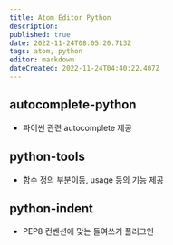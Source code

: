 ```yaml
---
title: Atom Editor Python
description: 
published: true
date: 2022-11-24T08:05:20.713Z
tags: atom, python
editor: markdown
dateCreated: 2022-11-24T04:40:22.407Z
---
```


## autocomplete-python
- 파이썬 관련 autocomplete 제공

## python-tools
- 함수 정의 부분이동, usage 등의 기능 제공

## python-indent
- PEP8 컨벤션에 맞는 들여쓰기 플러그인
